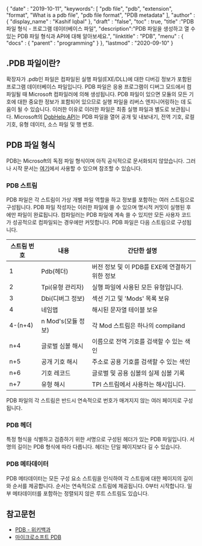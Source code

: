 {
  "date" : "2019-10-11",
  "keywords": [ "pdb file", "pdb", "extension", "format", "What is a pdb file", "pdb file format", "PDB metadata" ],
  "author" : {
    "display_name" : "Kashif Iqbal"
},
  "draft" : "false",
  "toc" : true,
  "title" :"PDB 파일 형식 - 프로그램 데이터베이스 파일",
  "description":"PDB 파일을 생성하고 열 수 있는 PDB 파일 형식과 API에 대해 알아보세요.",
  "linktitle" : "PDB",
  "menu" : {
    "docs" : {
      "parent" : "programming"
}
},
  "lastmod" : "2020-09-10"
}

## .PDB 파일이란?

확장자가 .pdb인 파일은 컴파일된 실행 파일(EXE/DLL)에 대한 디버깅 정보가 포함된 프로그램 데이터베이스 파일입니다. PDB 파일은 응용 프로그램이 디버그 모드에서 컴파일될 때 Microsoft 컴파일러에 의해 생성됩니다. PDB 파일이 있으면 모듈의 모든 기호에 대한 중요한 정보가 포함되어 있으므로 실행 파일을 리버스 엔지니어링하는 데 도움이 될 수 있습니다. 이러한 이유로 이러한 파일은 최종 실행 파일과 별도로 보관됩니다. Microsoft의 [DgbHelp API](https://learn.microsoft.com/en-us/windows/win32/debug/dbghelp-functions)는 PDB 파일을 열어 공개 및 내보내기, 전역 기호, 로컬 기호, 유형 데이터, 소스 파일 및 행 번호.

## PDB 파일 형식

PDB는 Microsoft의 독점 파일 형식이며 아직 공식적으로 문서화되지 않았습니다. 그러나 시작 문서는 [여기](https://github.com/Microsoft/microsoft-pdb)에서 사용할 수 있으며 참조할 수 있습니다.

### PDB 스트림

PDB 파일은 각 스트림이 가상 개별 파일 역할을 하고 정보를 포함하는 여러 스트림으로 구성됩니다. PDB 파일 작성자는 이러한 파일에 쓸 수 있으며 명시적 커밋이 실행된 후에만 파일이 완료됩니다. 컴파일러는 PDB 파일에 계속 쓸 수 있지만 모든 사용자 코드가 성공적으로 컴파일되는 경우에만 커밋합니다. PDB 파일은 다음 스트림으로 구성됩니다.

|스트림 번호 |내용 |간단한 설명|
---|---|---|
|1| Pdb(헤더) |버전 정보 및 이 PDB를 EXE에 연결하기 위한 정보|
|2| Tpi(유형 관리자) |실행 파일에 사용된 모든 유형입니다.|
|3| Dbi(디버그 정보) |섹션 기고 및 'Mods' 목록 보유|
|4| 네임맵| 해시된 문자열 테이블 보유|
|4-(n+4)| n Mod's(모듈 정보)| 각 Mod 스트림은 하나의 compiland|에 대한 기호와 줄 번호를 보유합니다.
|n+4| 글로벌 심볼 해시| 이름으로 전역 기호를 검색할 수 있는 색인|
|n+5| 공개 기호 해시| 주소로 공용 기호를 검색할 수 있는 색인|
|n+6| 기호 레코드| 글로벌 및 공용 심볼의 실제 심볼 기록|
|n+7| 유형 해시| TPI 스트림에서 사용하는 해시입니다.|

PDB 파일의 각 스트림은 반드시 연속적으로 번호가 매겨지지 않는 여러 페이지로 구성됩니다.

### PDB 헤더

특정 형식을 식별하고 검증하기 위한 서명으로 구성된 헤더가 있는 PDB 파일입니다. 서명의 길이는 PDB 형식에 따라 다릅니다. 헤더는 단일 페이지보다 길 수 있습니다.

### PDB 메타데이터
PDB 메타데이터는 모든 구성 요소 스트림을 인식하여 각 스트림에 대한 페이지의 길이와 순서를 제공합니다. 순서는 연속적으로 스트림에 제공됩니다. 0부터 시작합니다. 일부 메타데이터를 포함하는 정렬되지 않은 루트 스트림도 있습니다.

## 참고문헌
* [PDB - 위키백과](https://en.wikipedia.org/wiki/Program_database)
* [마이크로소프트 PDB](https://github.com/Microsoft/microsoft-pdb)

